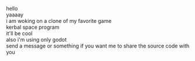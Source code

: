 hello <br>
yaaaay <br>
i am woking on a clone of my favorite game <br>
kerbal space program <br>
it'll be cool <br>
also i'm using only godot <br>
send a message or something if you want me to share the source code with you <br>

